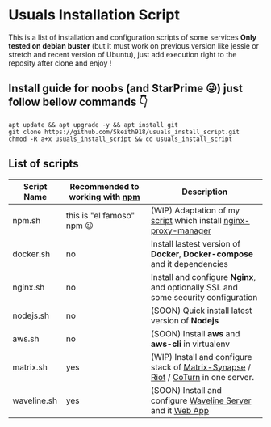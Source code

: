 # Usuals Installation Script
This is a list of installation and configuration scripts of some services __Only tested on debian buster__ (but it must work on previous version like jessie or stretch and recent version of Ubuntu), just add execution right to the reposity after clone and enjoy !

## Install guide for noobs (and StarPrime :stuck_out_tongue_winking_eye:) just follow bellow commands :point_down:
```
apt update && apt upgrade -y && apt install git
git clone https://github.com/Skeith918/usuals_install_script.git
chmod -R a+x usuals_install_script && cd usuals_install_script
```
## List of scripts
Script Name    | Recommended to working with [npm](https://github.com/Skeith918/nginx-proxy-manager_install_script) | Description
-------------  | ----------- | -------------
npm.sh | this is "el famoso" npm :wink:	 | (WIP) Adaptation of my [script](https://github.com/Skeith918/nginx-proxy-manager_install_script) which install [nginx-proxy-manager](https://github.com/jc21/nginx-proxy-manager)
docker.sh | no | Install lastest version of **Docker**, **Docker-compose** and it dependencies
nginx.sh | no | Install and configure **Nginx**, and optionally SSL and some security configuration
nodejs.sh | no | (SOON) Quick install latest version of **Nodejs**
aws.sh | no | (SOON) Install **aws** and **aws-cli** in virtualenv
matrix.sh | yes | (WIP) Install and configure stack of [Matrix-Synapse](https://github.com/matrix-org/synapse) / [Riot](https://github.com/vector-im/riot-web) / [CoTurn](https://github.com/coturn/coturn) in one server.
waveline.sh | yes | (SOON) Install and configure [Waveline Server](https://github.com/Wellenline/waveline-server) and it [Web App](https://github.com/Wellenline/waveline-web)
